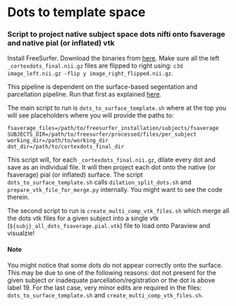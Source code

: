 # Dots to template space
### Script to project native subject space dots nifti onto fsaverage and native pial (or inflated) vtk

Install FreeSurfer.
Download the binaries from [here](https://github.com/Pulkit-Khandelwal/purple-mri/tree/main/glm).
Make sure all the left `_cortexdots_final.nii.gz` files are flipped to right using: `c3d image_left.nii.gz -flip y image_right_flipped.nii.gz`.

This pipeline is dependent on the surface-based segentation and parcellation pipeline. Run that first as explained [here](https://github.com/Pulkit-Khandelwal/purple-mri/blob/main/README.md).

The main script to run is `dots_to_surface_template.sh` where at the top you will see placeholders where you will provide the paths to:
```
fsaverage_files=/path/to/freesurfer_installation/subjects/fsaverage
SUBJECTS_DIR=/path/to/freesurfer/processed/files/per_subject
working_dir=/path/to/working_dir
dot_dir=/path/to/cortexdots_final_dir
```

This script will, for each `_cortexdots_final.nii.gz`, dilate every dot and save as an individual file. It will then project each dot onto the native (or fsaverage) pial (or inflated) surface.
The script `dots_to_surface_template.sh` calls `dilation_split_dots.sh` and `prepare_vtk_file_for_merge.py` internally. You might want to see the code therein.

The second script to run is `create_multi_comp_vtk_files.sh` which merge all the dots vtk files for a given subject into a single vtk (`${subj}_all_dots_fsaverage.pial.vtk`) file to load onto Paraview and visualzie!

#### Note
You might notice that some dots do not appear correctly onto the surface. This may be due to one of the following reasons: dot not present for the given subject or inadequate parcellation/registration or the dot is above label 19. For the last case, very minor edits are required in the files: `dots_to_surface_template.sh` and `create_multi_comp_vtk_files.sh`.
